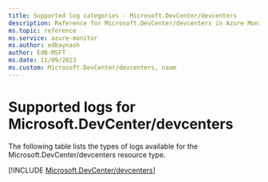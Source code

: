 ```yaml
---
title: Supported log categories - Microsoft.DevCenter/devcenters
description: Reference for Microsoft.DevCenter/devcenters in Azure Monitor Logs.
ms.topic: reference
ms.service: azure-monitor
ms.author: edbaynash
author: EdB-MSFT
ms.date: 11/09/2023
ms.custom: Microsoft.DevCenter/devcenters, naam
---
```





# Supported logs for Microsoft.DevCenter/devcenters  
The following table lists the types of logs available for the Microsoft.DevCenter/devcenters resource type.
  
  
[!INCLUDE [Microsoft.DevCenter/devcenters](./includes/microsoft-devcenter-devcenters-logs-include.md)]
  

